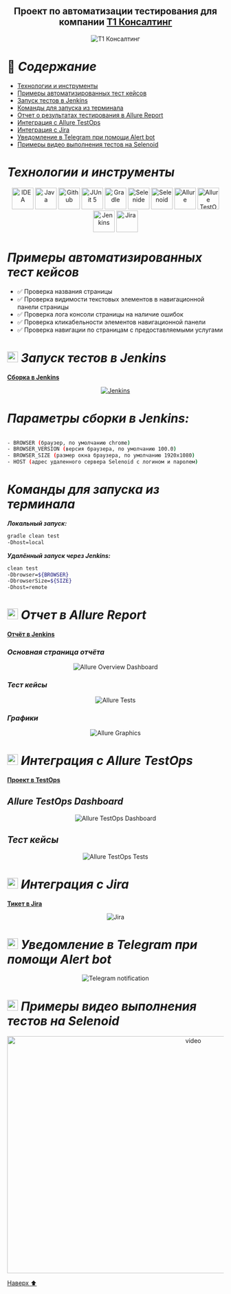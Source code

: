 
<h2 align="center"> Проект по автоматизации тестирования для компании <a target="_blank" href="https://www.t1-consulting.ru">Т1 Консалтинг</a> </h2>

<p align="center">
<img title="Т1 Консалтинг" src="images/T1-Consulting.png">
</p>


<a name="cодержание"></a>

# :green_book: *Содержание*

+ [Технологии и инструменты](#Technology)
+ [Примеры автоматизированных тест кейсов](#TestCases)
+ [Запуск тестов в Jenkins](#Jenkins)
+ [Команды для запуска из терминала](#SystemProperty)
+ [Отчет о результатах тестирования в Allure Report](#AllureReport)
+ [Интеграция с Allure TestOps](#AllureTestOps)
+ [Интеграция с Jira](#Jira)
+ [Уведомление в Telegram при помощи Alert bot](#Telegram)
+ [Примеры видео выполнения тестов на Selenoid](#Selenoid)


<h1 align="left">
<a name="Technology"><i>Технологии и инструменты</i></a>
</h1>

<p align="center">  
<a href="https://www.jetbrains.com/idea/"><img src="images/Intelij_IDEA.svg" width="50" height="50"  alt="IDEA"/></a>  
<a href="https://www.java.com/"><img src="images/Java.svg" width="50" height="50"  alt="Java"/></a>  
<a href="https://github.com/"><img src="images/Github.svg" width="50" height="50"  alt="Github"/></a>  
<a href="https://junit.org/junit5/"><img src="images/JUnit5.svg" width="50" height="50"  alt="JUnit 5"/></a>  
<a href="https://gradle.org/"><img src="images/Gradle.svg" width="50" height="50"  alt="Gradle"/></a>  
<a href="https://selenide.org/"><img src="images/Selenide.svg" width="50" height="50"  alt="Selenide"/></a>  
<a href="https://aerokube.com/selenoid/"><img src="images/Selenoid.svg" width="50" height="50"  alt="Selenoid"/></a>  
<a href="https://github.com/allure-framework/allure2"><img src="images/Allure_Report.svg" width="50" height="50"  alt="Allure"/></a> 
<a href="https://qameta.io/"><img src="images/AllureTestOps.svg" width="50" height="50"  alt="Allure TestOps"/></a>   
<a href="https://www.jenkins.io/"><img src="images/Jenkins.svg" width="50" height="50"  alt="Jenkins"/></a>  
<a href="https://www.atlassian.com/ru/software/jira/"><img src="images/Jira.svg" width="50" height="50"  alt="Jira"/></a>  
</p>


<h1 align="left">
<a name="TestCases"><i>Примеры автоматизированных тест кейсов</i></a>
</h1>

- :white_check_mark: Проверка названия страницы
- :white_check_mark: Проверка видимости текстовых элементов в навигационной панели страницы
- :white_check_mark: Проверка лога консоли страницы на наличие ошибок
- :white_check_mark: Проверка кликабельности элементов навигационной панели
- :white_check_mark: Проверка навигации по страницам с предоставляемыми услугами


<h1 align="left">
<img src="images/Jenkins.svg" width="25" height="25" alt="Jenkins"/>  <a name="Jenkins"><i>Запуск тестов в Jenkins</i></a>
</h1>

<a target="_blank" href="https://jenkins.autotests.cloud/job/qa_guru_diplom_UI_tests/">**Сборка в Jenkins**</a>
<p align="center">  
<a href="https://jenkins.autotests.cloud/job/qa_guru_diplom_Mobile_tests/"><img src="images/JenkinsJob.png" alt="Jenkins"/></a>  
</p>




# *Параметры сборки в Jenkins:*
```bash 

- BROWSER (браузер, по умолчанию chrome)
- BROWSER_VERSION (версия браузера, по умолчанию 100.0)
- BROWSER_SIZE (размер окна браузера, по умолчанию 1920x1080)
- HOST (адрес удаленного сервера Selenoid с логином и паролем)

```

<h1 align="left">
<a name="SystemProperty"><i>Команды для запуска из терминала</i></a>
</h1>

***Локальный запуск:***
```bash  
gradle clean test
-Dhost=local
```

***Удалённый запуск через Jenkins:***
```bash  
clean test
-Dbrowser=${BROWSER}
-DbrowserSize=${SIZE}
-Dhost=remote
```

<h1 align="left">
<img src="images/Allure_Report.svg" width="25" height="25" alt="Allure_Report"/>  <a name="AllureReport"><i>Отчет в Allure Report</i></a>
</h1>

<a target="_blank" href="https://jenkins.autotests.cloud/job/qa_guru_diplom_UI_tests">**Отчёт в Jenkins**</a>
<p align="center"> 


### *Основная страница отчёта*

<p align="center">  
<img title="Allure Overview Dashboard" src="images/Allure_Report_Overview.png">  
</p>  

### *Тест кейсы*

<p align="center">  
<img title="Allure Tests" src="images/Test_cases.png">  
</p>

### *Графики*

  <p align="center">  
<img title="Allure Graphics" src="images/Allure_Charts.png">  
</p>


<h1 align="left">
<img src="images/AllureTestOps.svg" width="25" height="25" alt="AllureTestOps"/> <a name="AllureTestOps"><i>Интеграция с Allure TestOps</i></a>
</h1>

<a target="_blank" href="https://allure.autotests.cloud/launch/15392/tree?treeId=0">**Проект в TestOps**</a>
<p align="center">  


## *Allure TestOps Dashboard*

<p align="center">  
<img title="Allure TestOps Dashboard" src="images/Allure_Test_Ops_Dashboard.png">  
</p> 

## *Тест кейсы*

<p align="center">  
<img title="Allure TestOps Tests" src="images/Allure_TestOps_Test_Cases.png">  
</p>

<h1 align="left">
<img src="images/Jira.svg" width="25" height="25" alt="Jira"/> <a name="Jira"><i>Интеграция с Jira</i></a>
</h1>

<a target="_blank" href="https://jira.autotests.cloud/browse/AUTO-1313">**Тикет в Jira**</a>
<p align="center">  


<p align="center">  
<img title="Jira" src="images/Jira_Ticket.png">  
</p>

<h1 align="left">
<img src="images/Telegram.svg" width="25" height="25"  alt="Allure"/> <a name="Telegram"><i>Уведомление в Telegram при помощи Alert bot</i></a>
</h1>

<p align="center">  
<img title="Telegram notification" src="images/Telegram_bot.png">  
</p>


<h1 align="left">
<img src="images/Selenoid.svg" width="25" height="25" alt="Selenoid"/> <a name="Selenoid"><i>Примеры видео выполнения тестов на Selenoid</i></a>
</h1>

<p align="center"> 
<img title="Browserstack Video" src="images/Selenoid_Video.gif" width="850" height="550"  alt="video">   
</p>

[Наверх ⬆](#содержание)
